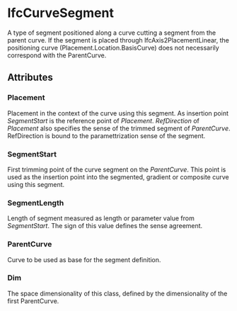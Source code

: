 # IfcCurveSegment

A type of segment positioned along a curve cutting a segment from the parent curve. If the segment is placed through IfcAxis2PlacementLinear, the positioning curve (Placement.Location.BasisCurve) does not necessarily correspond with the ParentCurve.

## Attributes

### Placement
Placement in the context of the curve using this segment. As insertion point _SegmentStart_ is the reference point of _Placement_. _RefDirection_ of _Placement_ also specifies the sense of the trimmed segment of _ParentCurve_. RefDirection is bound to the paramettrization sense of the segment.

### SegmentStart
First trimming point of the curve segment on the _ParentCurve_. This point is used as the insertion point into the segmented, gradient or composite curve using this segment.

### SegmentLength
Length of segment measured as length or parameter value from _SegmentStart_. The sign of this value defines the sense agreement.

### ParentCurve
Curve to be used as base for the segment definition.

### Dim
The space dimensionality of this class, defined by the dimensionality of the first ParentCurve.
